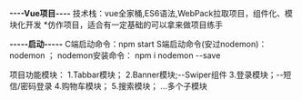  **----Vue项目----** 
技术栈：vue全家桶,ES6语法,WebPack拉取项目，组件化、模块化开发
*仿作项目，适合有一定基础的可以拿来做项目练手

 **-----启动-----** 
C端启动命令：npm start 
S端启动命令(安过nodemon)：nodemon ；
nodemon安装命令： npm i nodemon --save

项目功能模块：
1.Tabbar模块；
2.Banner模块;--Swiper组件
3.登录模块；--短信/密码登录
4.购物车模块；
5.搜索模块；
...多个子模块

